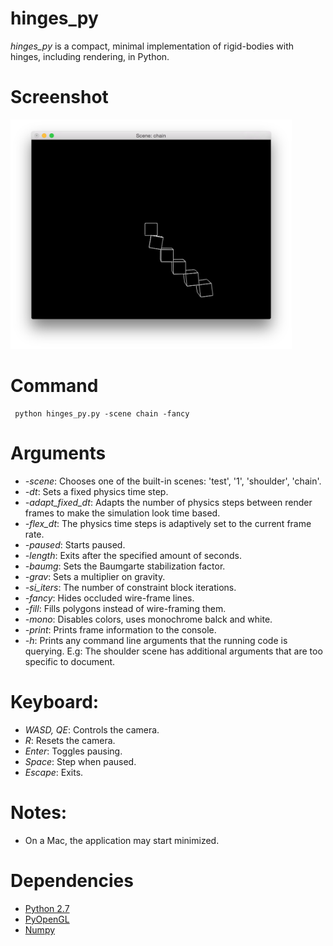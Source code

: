 # hinges_py
*hinges_py* is a compact, minimal implementation of rigid-bodies with hinges, including rendering, in Python.

# Screenshot
<img src="hinges_py_chain.png" width="450">


# Command
```
 python hinges_py.py -scene chain -fancy
```

# Arguments
 - *-scene*: Chooses one of the built-in scenes: 'test', '1', 'shoulder', 'chain'.
 - *-dt*: Sets a fixed physics time step.
 - *-adapt_fixed_dt*: Adapts the number of physics steps between render frames to make the simulation look time based.
 - *-flex_dt*: The physics time steps is adaptively set to the current frame rate.
 - *-paused*: Starts paused.
 - *-length*: Exits after the specified amount of seconds.
 - *-baumg*: Sets the Baumgarte stabilization factor.
 - *-grav*: Sets a multiplier on gravity.
 - *-si_iters*: The number of constraint block iterations.
 - *-fancy*: Hides occluded wire-frame lines.
 - *-fill*: Fills polygons instead of wire-framing them.
 - *-mono*: Disables colors, uses monochrome balck and white.
 - *-print*: Prints frame information to the console.
 - *-h*: Prints any command line arguments that the running code is querying. E.g: The shoulder scene has additional arguments that are too specific to document.

# Keyboard:
 - *WASD, QE*: Controls the camera.
 - *R*: Resets the camera.
 - *Enter*: Toggles pausing.
 - *Space*: Step when paused.
 - *Escape*: Exits.

#  Notes:
 -  On a Mac, the application may start minimized.

# Dependencies
 - [Python 2.7](https://www.python.org/downloads/)
 - [PyOpenGL](http://pyopengl.sourceforge.net/documentation/installation.html)
 - [Numpy](http://docs.scipy.org/doc/numpy-1.10.1/user/install.html#id4)
